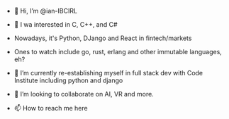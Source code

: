 - 👋 Hi, I’m @ian-IBCIRL

- 👀 I wa interested in C, C++, and C# 
- Nowadays, it's Python, DJango and React in fintech/markets
- Ones to watch include go, rust, erlang and other immutable languages, eh?

- 🌱 I’m currently re-establishing myself in full stack dev with Code Institute including python and django

- 💞️ I’m looking to collaborate on AI, VR and more.
- 📫 How to reach me here

<!---
ian-IBCIRL/ian-IBCIRL is a ✨ special ✨ repository because its `README.md` (this file) appears on your GitHub profile.
You can click the Preview link to take a look at your changes.
--->
